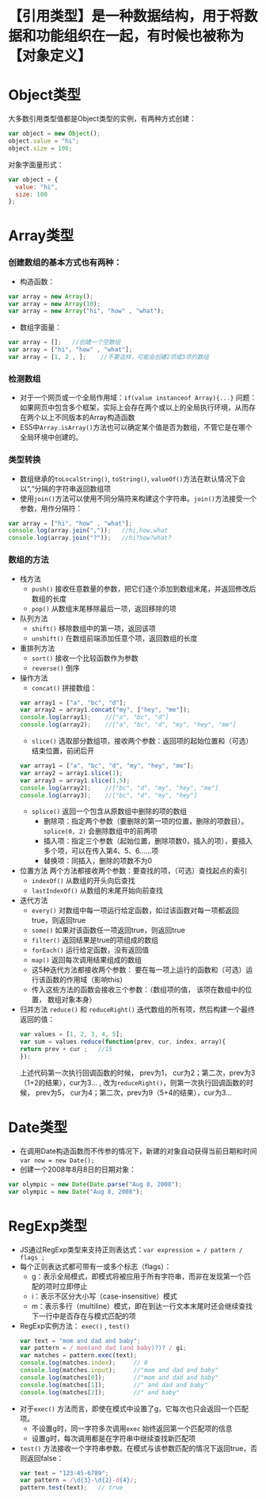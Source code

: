 # 【引用类型】是一种数据结构，用于将数据和功能组织在一起，有时候也被称为【对象定义】
# Object类型
  大多数引用类型值都是Object类型的实例，有两种方式创建：
  ```javascript
  var object = new Object();
  object.value = "hi";
  object.size = 100;
  ```
  对象字面量形式：
  ```javascript
  var object = {
    value: "hi",
    size: 100
  };
  ```
# Array类型
### 创建数组的基本方式也有两种：
  - 构造函数：
  ```javascript
  var array = new Array();
  var array = new Array(10);
  var array = new Array("hi", "how" , "what");
  ```
  - 数组字面量：
  ```javascript
  var array = [];   //创建一个空数组
  var array = ["hi", "how" , "what"];
  var array = [1, 2 , ];    //不要这样，可能会创建2项或3项的数组
  ```
### 检测数组
  - 对于一个网页或一个全局作用域：`if(value instanceof Array){...}`
  问题： 如果网页中包含多个框架，实际上会存在两个或以上的全局执行环境，从而存在两个以上不同版本的Array构造函数
  - ES5中`Array.isArray()`方法也可以确定某个值是否为数组，不管它是在哪个全局环境中创建的。
### 类型转换
  - 数组继承的`toLocalString()`, `toString()`, `valueOf()`方法在默认情况下会以“,“分隔的字符串返回数组项
  - 使用`join()`方法可以使用不同分隔符来构建这个字符串。`join()`方法接受一个参数，用作分隔符：
  ```javascript
  var array = ["hi", "how" , "what"];
  console.log(array.join(","));   //hi,how,what
  console.log(array.join("?"));   //hi?how?what?
  ```
### 数组的方法
  - 栈方法
    - `push()` 接收任意数量的参数，把它们逐个添加到数组末尾，并返回修改后数组的长度
    - `pop()` 从数组末尾移除最后一项，返回移除的项
  - 队列方法
    - `shift()` 移除数组中的第一项，返回该项
    - `unshift()` 在数组前端添加任意个项，返回数组的长度
  - 重排列方法
    - `sort()` 接收一个比较函数作为参数
    - `reverse()` 倒序
  - 操作方法
    - `concat()` 拼接数组：
    ```javascript
    var array1 = ["a", "bc", "d"];
    var array2 = array1.concat("my", ["hey", "me"]);
    console.log(array1);    //["a", "bc", "d"]
    console.log(array2);    //["a", "bc", "d", "my", "hey", "me"]
    ```
    - `slice()` 选取部分数组项，接收两个参数：返回项的起始位置和（可选）结束位置，前闭后开
    ```javascript
    var array1 = ["a", "bc", "d", "my", "hey", "me"];
    var array2 = array1.slice(1);
    var array3 = array1.slice(1,5);
    console.log(array2);    //["bc", "d", "my", "hey", "me"]
    console.log(array3);    //["bc", "d", "my", "hey"]
    ```
    - `splice()` 返回一个包含从原数组中删除的项的数组
      - 删除项：指定两个参数（要删除的第一项的位置，删除的项数目）。`splice(0, 2)` 会删除数组中的前两项
      - 插入项：指定三个参数（起始位置，删除项数0，插入的项），要插入多个项，可以在传入第4、5、6……项
      - 替换项：同插入，删除的项数不为0
  - 位置方法
      两个方法都接收两个参数：要查找的项，（可选）查找起点的索引
    - `indexOf()` 从数组的开头向后查找
    - `lastIndexOf()` 从数组的末尾开始向前查找
  - 迭代方法
    - `every()` 对数组中每一项运行给定函数，如过该函数对每一项都返回true，则返回true
    - `some()` 如果对该函数任一项返回true，则返回true
    - `filter()` 返回结果是true的项组成的数组
    - `forEach()` 运行给定函数，没有返回值
    - `map()` 返回每次调用结果组成的数组
    - 这5种迭代方法都接收两个参数： 要在每一项上运行的函数和（可选）运行该函数的作用域（影响this）
    - 传入这些方法的函数会接收三个参数：（数组项的值， 该项在数组中的位置， 数组对象本身）
  - 归并方法
      `reduce()` 和 `reduceRight()` 迭代数组的所有项，然后构建一个最终返回的值：
      ```javascript
      var values = [1, 2, 3, 4, 5];
      var sum = values.reduce(function(prev, cur, index, array){
      return prev + cur ;   //15
      });
      ```
    上述代码第一次执行回调函数的时候， prev为1， cur为2；第二次，prev为3（1+2的结果），cur为3... ,
		改为`reduceRight()`，则第一次执行回调函数的时候， prev为5， cur为4；第二次，prev为9（5+4的结果），cur为3...
# Date类型
  - 在调用Date构造函数而不传参的情况下，新建的对象自动获得当前日期和时间` var now = new Date(); `
  - 创建一个2008年8月8日的日期对象：
  ```javascript
  var olympic = new Date(Date.parse("Aug 8, 2008");
  var olympic = new Date("Aug 8, 2008");
  ```
# RegExp类型
  - JS通过RegExp类型来支持正则表达式：` var expression = / pattern / flags ; `
  - 每个正则表达式都可带有一或多个标志（flags）：
    - g：表示全局模式，即模式将被应用于所有字符串，而非在发现第一个匹配的项时立即停止
    - i：表示不区分大小写（case-insensitive）模式
    - m：表示多行（multiline）模式，即在到达一行文本末尾时还会继续查找下一行中是否存在与模式匹配的项
  - RegExp实例方法： `exec()` , `test()`
    ```javascript
    var text = "mom and dad and baby";
    var pattern = / mom(and dad (and baby)?)? / gi;
    var matches = pattern.exec(text);
    console.log(matches.index);     // 0
    console.log(matches.input);     //"mom and dad and baby"
    console.log(matches[0]);        //"mom and dad and baby"
    console.log(matches[1]);        //" and dad and baby"
    console.log(matches[2]);        //" and baby"
    ```
  - 对于`exec()` 方法而言，即使在模式中设置了g，它每次也只会返回一个匹配项。
    - 不设置g时，同一字符多次调用`exec` 始终返回第一个匹配项的信息
    - 设置g时，每次调用都是在字符串中继续查找新匹配项
  - `test()` 方法接收一个字符串参数。在模式与该参数匹配的情况下返回true，否则返回false：
    ```javascript
    var text = "123-45-6789";
    var pattern = /\d{3}-\d{2}-d{4}/;
    pattern.test(text);   // true
    ```
